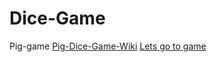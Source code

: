 # Dice-Game
Pig-game
[Pig-Dice-Game-Wiki](https://en.wikipedia.org/wiki/Pig_(dice_game))
[Lets go to game](https://js-dice-game.herokuapp.com/)
